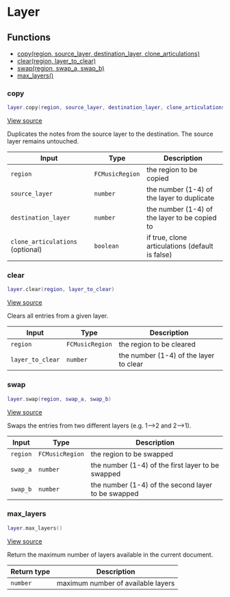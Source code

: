 # Layer

## Functions

- [copy(region, source_layer, destination_layer, clone_articulations)](#copy)
- [clear(region, layer_to_clear)](#clear)
- [swap(region, swap_a, swap_b)](#swap)
- [max_layers()](#max_layers)

### copy

```lua
layer.copy(region, source_layer, destination_layer, clone_articulations)
```

[View source](https://github.com/finale-lua/lua-scripts/tree/refs/heads/master/src/library/layer.lua#L16)

Duplicates the notes from the source layer to the destination. The source layer remains untouched.

| Input | Type | Description |
| ----- | ---- | ----------- |
| `region` | `FCMusicRegion` | the region to be copied |
| `source_layer` | `number` | the number (1-4) of the layer to duplicate |
| `destination_layer` | `number` | the number (1-4) of the layer to be copied to |
| `clone_articulations` (optional) | `boolean` | if true, clone articulations (default is false) |

### clear

```lua
layer.clear(region, layer_to_clear)
```

[View source](https://github.com/finale-lua/lua-scripts/tree/refs/heads/master/src/library/layer.lua#L56)

Clears all entries from a given layer.

| Input | Type | Description |
| ----- | ---- | ----------- |
| `region` | `FCMusicRegion` | the region to be cleared |
| `layer_to_clear` | `number` | the number (1-4) of the layer to clear |

### swap

```lua
layer.swap(region, swap_a, swap_b)
```

[View source](https://github.com/finale-lua/lua-scripts/tree/refs/heads/master/src/library/layer.lua#L80)

Swaps the entries from two different layers (e.g. 1-->2 and 2-->1).

| Input | Type | Description |
| ----- | ---- | ----------- |
| `region` | `FCMusicRegion` | the region to be swapped |
| `swap_a` | `number` | the number (1-4) of the first layer to be swapped |
| `swap_b` | `number` | the number (1-4) of the second layer to be swapped |

### max_layers

```lua
layer.max_layers()
```

[View source](https://github.com/finale-lua/lua-scripts/tree/refs/heads/master/src/library/layer.lua#L126)

Return the maximum number of layers available in the current document.

| Return type | Description |
| ----------- | ----------- |
| `number` | maximum number of available layers |
